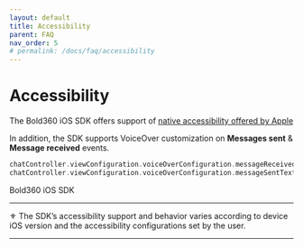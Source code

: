 ```yaml
---
layout: default
title: Accessibility
parent: FAQ
nav_order: 5
# permalink: /docs/faq/accessibility
---
```


# Accessibility

The Bold360 iOS SDK offers support of [native accessibility offered by Apple](https://developer.apple.com/accessibility/)

In addition, the SDK supports VoiceOver customization on **Messages sent** & **Message received** events.

```swift
chatController.viewConfiguration.voiceOverConfiguration.messageReceivedText = "custom voiceOver message"
chatController.viewConfiguration.voiceOverConfiguration.messageSentText = "custom voiceOver message"
```

Bold360 iOS SDK 

------
⚜️ The SDK’s accessibility support and behavior varies according to device iOS version and the accessibility configurations set by the user.

-----
